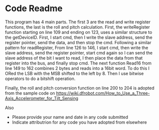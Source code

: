 # Code Readme

This program has 4 main parts. The first 3 are the read and write register functions, the last is the roll and pitch calculation. First, the writeRegister function starting on line
109 and ending on 123, uses a similar structure to the getDeviceID. First, I start cmd, then I write the slave address, send the register pointer, send the data, and then stop the cmd. Following a similar pattern for readRegister, From line 126 to 146, I start cmd, then write the slave address, send the register pointer, start cmd again so I can send the slave address of the bit I want to read, I then place the data from that register into the bus, and finally stop cmd. The next function Read16 from line 149 to 162 combines 2 bytes and reads into a 16bit word. To do this I ORed the LSB with the MSB shifted to the left by 8. Then I use bitwise operators to do a bitshift operation.

Finally, the roll and pitch conversion function on line 200 to 204 is adopted from the sample code on https://wiki.dfrobot.com/How_to_Use_a_Three-Axis_Accelerometer_for_Tilt_Sensing

Also
- Please provide your name and date in any code submitted
- Indicate attributrion for any code you have adopted from elsewhere
